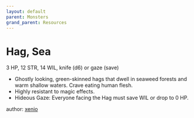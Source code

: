 ```yaml
---
layout: default
parent: Monsters
grand_parent: Resources
---
```


# Hag, Sea
3 HP, 12 STR, 14 WIL, knife (d6) or gaze (save)
- Ghostly looking, green-skinned hags that dwell in seaweed forests and warm shallow waters. Crave eating human flesh.
- Highly resistant to magic effects.
- Hideous Gaze: Everyone facing the Hag must save WIL or drop to 0 HP.

author: [xenio](https://xenioinabottle.blogspot.com)
